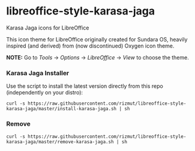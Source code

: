 # libreoffice-style-karasa-jaga
Karasa Jaga icons for LibreOffice

This icon theme for LibreOffice originally created for Sundara OS, heavily inspired (and derived) from (now discontinued) Oxygen icon theme.

**NOTE:** Go to _Tools_ → _Options_ → _LibreOffice_ → _View_ to choose the theme.
### Karasa Jaga Installer
Use the script to install the latest version directly from this repo (independently on your distro):
```
curl -s https://raw.githubusercontent.com/rizmut/libreoffice-style-karasa-jaga/master/install-karasa-jaga.sh | sh
```
### Remove
```
curl -s https://raw.githubusercontent.com/rizmut/libreoffice-style-karasa-jaga/master/remove-karasa-jaga.sh | sh
```
